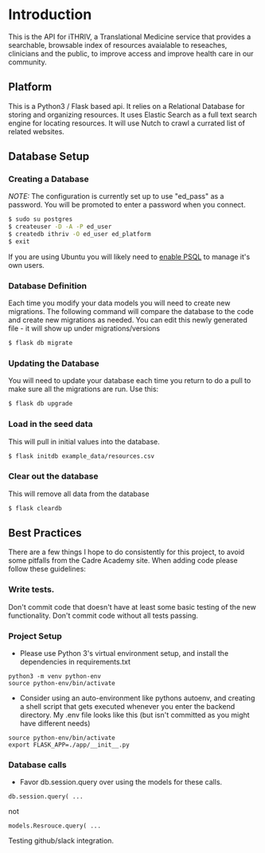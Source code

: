 # Introduction
This is the API for iTHRIV, a Translational Medicine service that
provides a searchable, browsable index of resources avaialable to
reseaches, clinicians and the public, to improve access and improve
health care in our community.

## Platform
This is a Python3 / Flask based api.
It relies on a Relational Database for storing and organizing
resources.  It uses Elastic Search as a full text search engine for
locating resources.  It will use Nutch to crawl a currated list of
related websites.

## Database Setup
### Creating a Database
*NOTE:* The configuration is currently set up to use "ed_pass" as a
password.  You will be promoted to enter a password when you connect.
```BASH
$ sudo su postgres
$ createuser -D -A -P ed_user
$ createdb ithriv -O ed_user ed_platform
$ exit
```
If you are using Ubuntu you will likely need to
[enable PSQL](https://help.ubuntu.com/community/PostgreSQL#Managing_users_and_rights)
to manage it's own users.


### Database Definition
Each time you modify your data models you will need to create new
migrations. The following command will compare the database to the code
and create new migrations as needed.  You can edit this newly generated
file - it will show up under migrations/versions
```BASH
$ flask db migrate
```

### Updating the Database
You will need to update your database each time you return to do a
pull to make sure all the migrations are run.  Use this:
```BASH
$ flask db upgrade
```

### Load in the seed data
This will pull in initial values into the database.
```BASH
$ flask initdb example_data/resources.csv
```

### Clear out the database
This will remove all data from the database
```BASH
$ flask cleardb
```

## Best Practices
There are a few things I hope to do consistently for this project,
to avoid some pitfalls from the Cadre Academy site.  When adding code
please follow these guidelines:

### Write tests.
Don't commit code that doesn't have at least some basic testing of the
new functionality.  Don't commit code without all tests passing.

### Project Setup
* Please use Python 3's virtual environment setup, and install the
dependencies in requirements.txt
```
python3 -m venv python-env
source python-env/bin/activate
```

* Consider using an auto-environment like pythons autoenv, and creating
a shell script that gets executed whenever you enter the backend directory.
My .env file looks like this (but isn't committed as you might have
different needs)
```
source python-env/bin/activate
export FLASK_APP=./app/__init__.py
```

### Database calls
* Favor db.session.query over using the models for these calls.
```
db.session.query( ...
```
not
```
models.Resrouce.query( ...
```

Testing github/slack integration.
